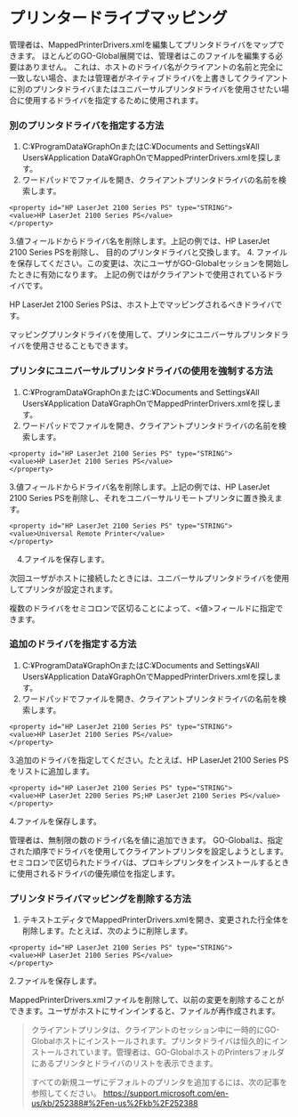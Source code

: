 # プリンタードライブマッピング

管理者は、MappedPrinterDrivers.xmlを編集してプリンタドライバをマップできます。 ほとんどのGO-Global展開では、管理者はこのファイルを編集する必要はありません。 これは、ホストのドライバ名がクライアントの名前と完全に一致しない場合、または管理者がネイティブドライバを上書きしてクライアントに別のプリンタドライバまたはユニバーサルプリンタドライバを使用させたい場合に使用するドライバを指定するために使用されます。

### 別のプリンタドライバを指定する方法

1. C:¥ProgramData¥GraphOnまたはC:¥Documents and Settings¥All Users¥Application Data¥GraphOnでMappedPrinterDrivers.xmlを探します。
2. ワードパッドでファイルを開き、クライアントプリンタドライバの名前を検索します。

```
<property id="HP LaserJet 2100 Series PS" type="STRING"> 
<value>HP LaserJet 2100 Series PS</value> 
</property>
```

3.値フィールドからドライバ名を削除します。上記の例では、HP LaserJet 2100 Series PSを削除し、  目的のプリンタドライバと交換します。
4. ファイルを保存してください。この変更は、次にユーザがGO-Globalセッションを開始したときに有効になります。
上記の例では<property id="HP LaserJet 2100 Series PS" type="STRING">がクライアントで使用されているドライバです。

<value>HP LaserJet 2100 Series PS</value>は、ホスト上でマッピングされるべきドライバです。

マッピングプリンタドライバを使用して、プリンタにユニバーサルプリンタドライバを使用させることもできます。

### プリンタにユニバーサルプリンタドライバの使用を強制する方法

1. C:¥ProgramData¥GraphOnまたはC:¥Documents and Settings¥All Users¥Application Data¥GraphOnでMappedPrinterDrivers.xmlを探します。
2. ワードパッドでファイルを開き、クライアントプリンタドライバの名前を検索します。

```
<property id="HP LaserJet 2100 Series PS" type="STRING"> 
<value>HP LaserJet 2100 Series PS</value> 
</property>
```

3.値フィールドからドライバ名を削除します。上記の例では、HP LaserJet 2100 Series PSを削除し、それをユニバーサルリモートプリンタに置き換えます。

```
<property id="HP LaserJet 2100 Series PS" type="STRING"> 
<value>Universal Remote Printer</value> 
</property>
```

　4.ファイルを保存します。

次回ユーザがホストに接続したときには、ユニバーサルプリンタドライバを使用してプリンタが設定されます。

複数のドライバをセミコロンで区切ることによって、<値>フィールドに指定できます。

### 追加のドライバを指定する方法

1. C:¥ProgramData¥GraphOnまたはC:¥Documents and Settings¥All Users¥Application Data¥GraphOnでMappedPrinterDrivers.xmlを探します。
2. ワードパッドでファイルを開き、クライアントプリンタドライバの名前を検索します。

```
<property id="HP LaserJet 2100 Series PS" type="STRING"> 
<value>HP LaserJet 2100 Series PS</value> 
</property>
```

3.追加のドライバを指定してください。たとえば、HP LaserJet 2100 Series PSをリストに追加します。

```
<property id="HP LaserJet 2100 Series PS" type="STRING"> 
<value>HP LaserJet 2200 Series PS;HP LaserJet 2100 Series PS</value> 
</property>
```

4.ファイルを保存します。

管理者は、無制限の数のドライバ名を値に追加できます。 GO-Globalは、指定された順序でドライバを使用してクライアントプリンタを設定しようとします。セミコロンで区切られたドライバは、プロキシプリンタをインストールするときに使用されるドライバの優先順位を指定します。

### プリンタドライバマッピングを削除する方法

1. テキストエディタでMappedPrinterDrivers.xmlを開き、変更された行全体を削除します。たとえば、次のように削除します。

```
<property id="HP LaserJet 2100 Series PS" type="STRING"> 
<value>HP LaserJet 2100 Series PS</value> 
</property>
```

2.ファイルを保存します。

MappedPrinterDrivers.xmlファイルを削除して、以前の変更を削除することができます。ユーザがホストにサインインすると、ファイルが再作成されます。

>クライアントプリンタは、クライアントのセッション中に一時的にGO-Globalホストにインストールされます。プリンタドライバは恒久的にインストールされています。管理者は、GO-GlobalホストのPrintersフォルダにあるプリンタとドライバのリストを表示できます。
>
>すべての新規ユーザにデフォルトのプリンタを追加するには、次の記事を参照してください。
>https://support.microsoft.com/en-us/kb/252388#%2Fen-us%2Fkb%2F252388